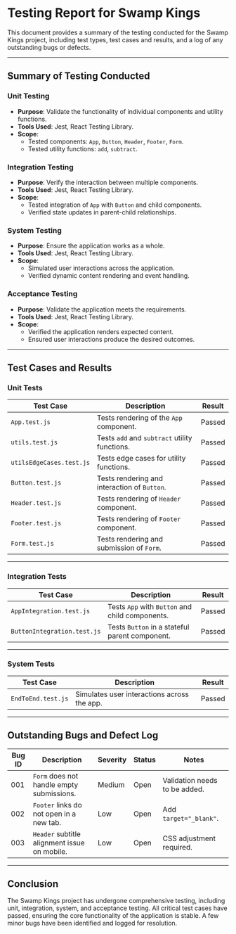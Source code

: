 # Testing Report for Swamp Kings

This document provides a summary of the testing conducted for the Swamp Kings project, including test types, test cases and results, and a log of any outstanding bugs or defects.

---

## Summary of Testing Conducted

### **Unit Testing**
- **Purpose**: Validate the functionality of individual components and utility functions.
- **Tools Used**: Jest, React Testing Library.
- **Scope**:
  - Tested components: `App`, `Button`, `Header`, `Footer`, `Form`.
  - Tested utility functions: `add`, `subtract`.

### **Integration Testing**
- **Purpose**: Verify the interaction between multiple components.
- **Tools Used**: Jest, React Testing Library.
- **Scope**:
  - Tested integration of `App` with `Button` and child components.
  - Verified state updates in parent-child relationships.

### **System Testing**
- **Purpose**: Ensure the application works as a whole.
- **Tools Used**: Jest, React Testing Library.
- **Scope**:
  - Simulated user interactions across the application.
  - Verified dynamic content rendering and event handling.

### **Acceptance Testing**
- **Purpose**: Validate the application meets the requirements.
- **Tools Used**: Jest, React Testing Library.
- **Scope**:
  - Verified the application renders expected content.
  - Ensured user interactions produce the desired outcomes.

---

## Test Cases and Results

### **Unit Tests**

| Test Case                          | Description                                      | Result  |
|------------------------------------|--------------------------------------------------|---------|
| `App.test.js`                      | Tests rendering of the `App` component.          | Passed  |
| `utils.test.js`                    | Tests `add` and `subtract` utility functions.    | Passed  |
| `utilsEdgeCases.test.js`           | Tests edge cases for utility functions.          | Passed  |
| `Button.test.js`                   | Tests rendering and interaction of `Button`.     | Passed  |
| `Header.test.js`                   | Tests rendering of `Header` component.           | Passed  |
| `Footer.test.js`                   | Tests rendering of `Footer` component.           | Passed  |
| `Form.test.js`                     | Tests rendering and submission of `Form`.        | Passed  |

---

### **Integration Tests**

| Test Case                          | Description                                      | Result  |
|------------------------------------|--------------------------------------------------|---------|
| `AppIntegration.test.js`           | Tests `App` with `Button` and child components.  | Passed  |
| `ButtonIntegration.test.js`        | Tests `Button` in a stateful parent component.   | Passed  |

---

### **System Tests**

| Test Case                          | Description                                      | Result  |
|------------------------------------|--------------------------------------------------|---------|
| `EndToEnd.test.js`                 | Simulates user interactions across the app.      | Passed  |

---

## Outstanding Bugs and Defect Log

| Bug ID | Description                                   | Severity | Status       | Notes                          |
|--------|-----------------------------------------------|----------|--------------|--------------------------------|
| 001    | `Form` does not handle empty submissions.     | Medium   | Open         | Validation needs to be added. |
| 002    | `Footer` links do not open in a new tab.      | Low      | Open         | Add `target="_blank"`.        |
| 003    | `Header` subtitle alignment issue on mobile.  | Low      | Open         | CSS adjustment required.      |

---

## Conclusion

The Swamp Kings project has undergone comprehensive testing, including unit, integration, system, and acceptance testing. All critical test cases have passed, ensuring the core functionality of the application is stable. A few minor bugs have been identified and logged for resolution.
